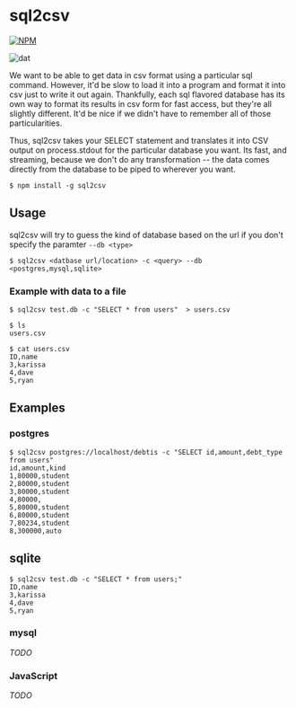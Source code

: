 # sql2csv

[![NPM](https://nodei.co/npm/sql2csv.png)](https://nodei.co/npm/sql2csv/)

![dat](http://img.shields.io/badge/Development%20sponsored%20by-dat-green.svg?style=flat)

We want to be able to get data in csv format using a particular sql command. However, it'd be slow to load it into a program and format it into csv just to write it out again. Thankfully, each sql flavored database has its own way to format its results in csv form for fast access, but they're all slightly different. It'd be nice if we didn't have to remember all of those particularities.

Thus, sql2csv takes your SELECT statement and translates it into CSV output on process.stdout for the particular database you want. Its fast, and streaming, because we don't do any transformation -- the data comes directly from the database to be piped to wherever you want.

```
$ npm install -g sql2csv
```

## Usage
sql2csv will try to guess the kind of database based on the url if you don't specify the paramter `--db <type>`
```
$ sql2csv <datbase url/location> -c <query> --db <postgres,mysql,sqlite>
```

### Example with data to a file
```
$ sql2csv test.db -c "SELECT * from users"  > users.csv

$ ls
users.csv

$ cat users.csv
ID,name
3,karissa
4,dave
5,ryan
```

## Examples

### postgres

```
$ sql2csv postgres://localhost/debtis -c "SELECT id,amount,debt_type from users"
id,amount,kind
1,80000,student
2,80000,student
3,80000,student
4,80000,
5,80000,student
6,80000,student
7,80234,student
8,300000,auto
```


## sqlite

```
$ sql2csv test.db -c "SELECT * from users;"
ID,name
3,karissa
4,dave
5,ryan
```

### mysql

*TODO*

### JavaScript
*TODO*
